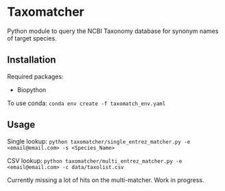 # Taxomatcher
Python module to query the NCBI Taxonomy database for synonym names of target species.

## Installation
Required packages:
- Biopython

To use conda:
`conda env create -f taxomatch_env.yaml`

## Usage
Single lookup:
`python taxomatcher/single_entrez_matcher.py -e <email@email.com> -s <Species_Name>`

CSV lookup:
`python taxomatcher/multi_entrez_matcher.py -e <email@email.com> -c data/taxolist.csv`

Currently missing a lot of hits on the multi-matcher. Work in progress.
